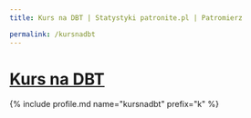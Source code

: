 ```yaml
---
title: Kurs na DBT | Statystyki patronite.pl | Patromierz

permalink: /kursnadbt
---
```


# [Kurs na DBT](https://patronite.pl/kursnadbt)

{% include profile.md name="kursnadbt" prefix="k" %}
